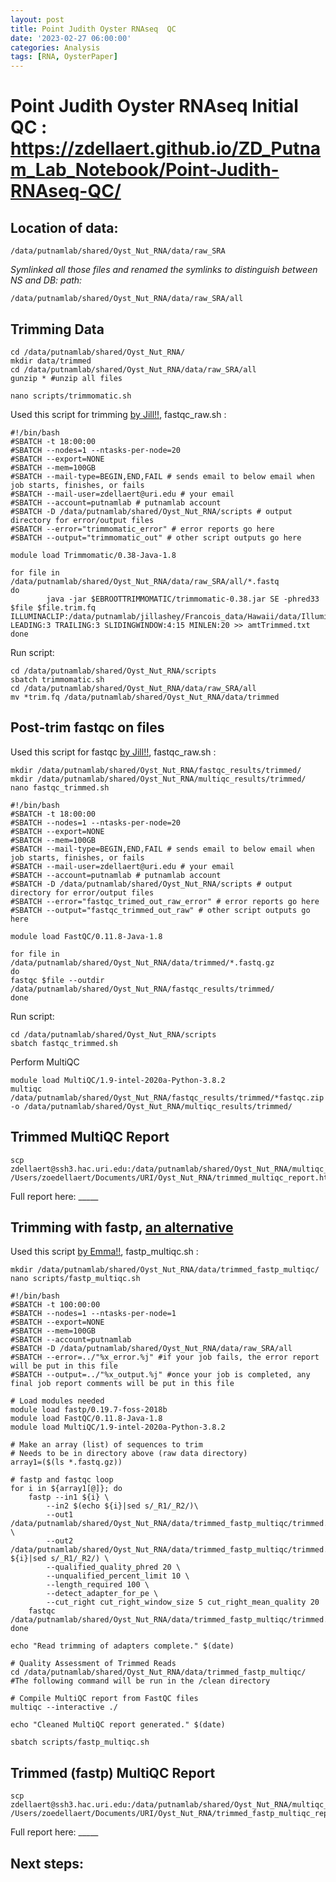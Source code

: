 ```yaml
---
layout: post
title: Point Judith Oyster RNAseq  QC
date: '2023-02-27 06:00:00'
categories: Analysis
tags: [RNA, OysterPaper]
---
```


# Point Judith Oyster RNAseq Initial QC : https://zdellaert.github.io/ZD_Putnam_Lab_Notebook/Point-Judith-RNAseq-QC/

## Location of data:

```
/data/putnamlab/shared/Oyst_Nut_RNA/data/raw_SRA
```

*Symlinked all those files and renamed the symlinks to distinguish between NS and DB: path:*
```
/data/putnamlab/shared/Oyst_Nut_RNA/data/raw_SRA/all
```

## Trimming Data

```
cd /data/putnamlab/shared/Oyst_Nut_RNA/
mkdir data/trimmed
cd /data/putnamlab/shared/Oyst_Nut_RNA/data/raw_SRA/all
gunzip * #unzip all files
```

```
nano scripts/trimmomatic.sh
```

Used this script for trimming [by Jill!!](https://github.com/JillAshey/SedimentStress/blob/master/Bioinf/RNASeq_pipeline_HI.md), fastqc_raw.sh :

```
#!/bin/bash
#SBATCH -t 18:00:00
#SBATCH --nodes=1 --ntasks-per-node=20
#SBATCH --export=NONE
#SBATCH --mem=100GB
#SBATCH --mail-type=BEGIN,END,FAIL # sends email to below email when job starts, finishes, or fails
#SBATCH --mail-user=zdellaert@uri.edu # your email
#SBATCH --account=putnamlab # putnamlab account
#SBATCH -D /data/putnamlab/shared/Oyst_Nut_RNA/scripts # output directory for error/output files
#SBATCH --error="trimmomatic_error" # error reports go here
#SBATCH --output="trimmomatic_out" # other script outputs go here

module load Trimmomatic/0.38-Java-1.8

for file in /data/putnamlab/shared/Oyst_Nut_RNA/data/raw_SRA/all/*.fastq
do
        java -jar $EBROOTTRIMMOMATIC/trimmomatic-0.38.jar SE -phred33 $file $file.trim.fq ILLUMINACLIP:/data/putnamlab/jillashey/Francois_data/Hawaii/data/Illumina_adapter_reads_PE_SE.fa:2:30:10 LEADING:3 TRAILING:3 SLIDINGWINDOW:4:15 MINLEN:20 >> amtTrimmed.txt
done
```

Run script:
```
cd /data/putnamlab/shared/Oyst_Nut_RNA/scripts
sbatch trimmomatic.sh
cd /data/putnamlab/shared/Oyst_Nut_RNA/data/raw_SRA/all
mv *trim.fq /data/putnamlab/shared/Oyst_Nut_RNA/data/trimmed
```

## Post-trim fastqc on files

Used this script for fastqc [by Jill!!](https://github.com/JillAshey/SedimentStress/blob/master/Bioinf/RNASeq_pipeline_HI.md), fastqc_raw.sh :

```
mkdir /data/putnamlab/shared/Oyst_Nut_RNA/fastqc_results/trimmed/
mkdir /data/putnamlab/shared/Oyst_Nut_RNA/multiqc_results/trimmed/
nano fastqc_trimmed.sh
```

```
#!/bin/bash
#SBATCH -t 18:00:00
#SBATCH --nodes=1 --ntasks-per-node=20
#SBATCH --export=NONE
#SBATCH --mem=100GB
#SBATCH --mail-type=BEGIN,END,FAIL # sends email to below email when job starts, finishes, or fails
#SBATCH --mail-user=zdellaert@uri.edu # your email
#SBATCH --account=putnamlab # putnamlab account
#SBATCH -D /data/putnamlab/shared/Oyst_Nut_RNA/scripts # output directory for error/output files
#SBATCH --error="fastqc_trimed_out_raw_error" # error reports go here
#SBATCH --output="fastqc_trimmed_out_raw" # other script outputs go here

module load FastQC/0.11.8-Java-1.8

for file in /data/putnamlab/shared/Oyst_Nut_RNA/data/trimmed/*.fastq.gz
do
fastqc $file --outdir /data/putnamlab/shared/Oyst_Nut_RNA/fastqc_results/trimmed/
done
```

Run script:
```
cd /data/putnamlab/shared/Oyst_Nut_RNA/scripts
sbatch fastqc_trimmed.sh
```

Perform MultiQC

```
module load MultiQC/1.9-intel-2020a-Python-3.8.2
multiqc /data/putnamlab/shared/Oyst_Nut_RNA/fastqc_results/trimmed/*fastqc.zip  -o /data/putnamlab/shared/Oyst_Nut_RNA/multiqc_results/trimmed/
```

## Trimmed MultiQC Report

```
scp  zdellaert@ssh3.hac.uri.edu:/data/putnamlab/shared/Oyst_Nut_RNA/multiqc_results/trimmed/multiqc_report.html /Users/zoedellaert/Documents/URI/Oyst_Nut_RNA/trimmed_multiqc_report.html
```

Full report here: _____

## Trimming with fastp, [an alternative](https://github.com/emmastrand/EmmaStrand_Notebook/blob/master/_posts/2022-02-03-KBay-Bleaching-Pairs-RNASeq-Pipeline-Analysis.md)


Used this script [by Emma!!](https://github.com/emmastrand/EmmaStrand_Notebook/blob/master/_posts/2022-02-03-KBay-Bleaching-Pairs-RNASeq-Pipeline-Analysis.md), fastp_multiqc.sh :

```
mkdir /data/putnamlab/shared/Oyst_Nut_RNA/data/trimmed_fastp_multiqc/
nano scripts/fastp_multiqc.sh
```

```
#!/bin/bash
#SBATCH -t 100:00:00
#SBATCH --nodes=1 --ntasks-per-node=1
#SBATCH --export=NONE
#SBATCH --mem=100GB
#SBATCH --account=putnamlab
#SBATCH -D /data/putnamlab/shared/Oyst_Nut_RNA/data/raw_SRA/all               
#SBATCH --error=../"%x_error.%j" #if your job fails, the error report will be put in this file
#SBATCH --output=../"%x_output.%j" #once your job is completed, any final job report comments will be put in this file

# Load modules needed 
module load fastp/0.19.7-foss-2018b
module load FastQC/0.11.8-Java-1.8
module load MultiQC/1.9-intel-2020a-Python-3.8.2

# Make an array (list) of sequences to trim
# Needs to be in directory above (raw data directory)
array1=($(ls *.fastq.gz))

# fastp and fastqc loop 
for i in ${array1[@]}; do
    fastp --in1 ${i} \
        --in2 $(echo ${i}|sed s/_R1/_R2/)\
        --out1 /data/putnamlab/shared/Oyst_Nut_RNA/data/trimmed_fastp_multiqc/trimmed.${i} \
        --out2 /data/putnamlab/shared/Oyst_Nut_RNA/data/trimmed_fastp_multiqc/trimmed.$(echo ${i}|sed s/_R1/_R2/) \
        --qualified_quality_phred 20 \
        --unqualified_percent_limit 10 \
        --length_required 100 \
        --detect_adapter_for_pe \
        --cut_right cut_right_window_size 5 cut_right_mean_quality 20
    fastqc /data/putnamlab/shared/Oyst_Nut_RNA/data/trimmed_fastp_multiqc/trimmed.${i}
done

echo "Read trimming of adapters complete." $(date)

# Quality Assessment of Trimmed Reads
cd /data/putnamlab/shared/Oyst_Nut_RNA/data/trimmed_fastp_multiqc/ #The following command will be run in the /clean directory

# Compile MultiQC report from FastQC files 
multiqc --interactive ./  

echo "Cleaned MultiQC report generated." $(date)
```

```
sbatch scripts/fastp_multiqc.sh
```

## Trimmed (fastp) MultiQC Report

```
scp  zdellaert@ssh3.hac.uri.edu:/data/putnamlab/shared/Oyst_Nut_RNA/multiqc_results/trimmed_fastp_multiqc/multiqc_report.html /Users/zoedellaert/Documents/URI/Oyst_Nut_RNA/trimmed_fastp_multiqc_report.html
```

Full report here: _____


## Next steps:
